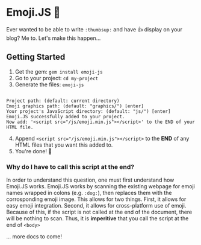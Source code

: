 # Emoji.JS :tada:

Ever wanted to be able to write `:thumbsup:` and have :thumbsup: display on your blog? Me to. Let's make this happen...

## Getting Started
1. Get the gem: `gem install emoji-js`
2. Go to your project: `cd my-project`
3. Generate the files: `emoji-js`
  ```

  Project path: (default: current directory)
  Emoji graphics path: (default: "graphics/") [enter]
  Your project's JavaScript directory: (default: "js/") [enter]
  Emoji.JS successfully added to your project.
  Now add: '<script src="/js/emoji.min.js"></script>' to the END of your HTML file.

  ```
4. Append `<script src="/js/emoji.min.js"></script>` to the __END__ of any HTML files that you want this added to.
5. You're done! :tada:

### Why do I have to call this script at the end?
In order to understand this question, one must first understand how Emoji.JS works. Emoji.JS works by scanning the existing webpage for emoji names wrapped in colons (e.g. `:dog:`), then replaces them with the corrosponding emoji image. This allows for two things. First, it allows for easy emoji integration. Second, it allows for cross-platform use of emoji. Because of this, if the script is not called at the end of the document, there will be nothing to scan. Thus, it is __imperitive__ that you call the script at the end of `<body>`

... more docs to come!
